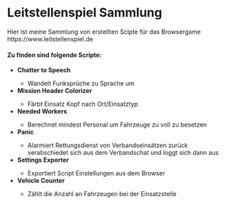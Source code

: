 <h1>Leitstellenspiel Sammlung</h1>
Hier ist meine Sammlung von erstellten Scipte für das Browsergame
https://www.leitstellenspiel.de

<h4>Zu finden sind folgende Scripte:</h3>

<ul>
    <li><b>Chatter to Speech</b></li>
        <ul><li>Wandelt Funksprüche zu Sprache um</li></ul>
    <li><b>Mission Header Colorizer</b></li>
        <ul><li>Färbt Einsatz Kopf nach Ort/Einsatztyp</li></ul>
    <li><b>Needed Workers</b></li>
        <ul><li>Berechnet mindest Personal um Fahrzeuge zu voll zu besetzen</li></ul>
    <li><b>Panic</b></li>
        <ul><li>Alarmiert Rettungsdienst von Verbandseinsätzen zurück<br>
        verabschiedet sich aus dem Verbandschat und loggt sich dann aus</li></ul>
    <li><b>Settings Exporter</b></li>
        <ul><li>Exportiert Script Einstellungen aus dem Browser</li></ul>
    <li><b>Vehicle Counter</b></li>
        <ul><li>Zählt die Anzahl an Fahrzeugen bei der Einsatzstelle</li></ul>
</ul>